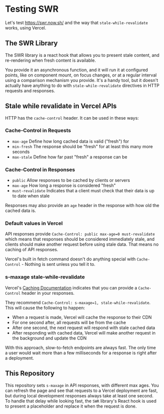 # Testing SWR

Let's test https://swr.now.sh/ and the way that `stale-while-revalidate` works, using Vercel.

## The SWR Library

The SWR library is a react hook that allows you to present stale content, and re-rendering when fresh content is available.

You provide it an asynchronous function, and it will run it at configured points, like on component mount, on focus changes, or at a regular interval using a comparison mechanism you provide. It's a handy tool, but it doesn't actually have anything to do with `stale-while-revalidate` directives in HTTP requests and responses.

## Stale while revalidate in Vercel APIs

HTTP has the `cache-control` header. It can be used in these ways:

### Cache-Control in Requests

- `max-age` Define how long cached data is valid ("fresh") for
- `min-fresh` The response should be "fresh" for at least this many more seconds
- `max-stale` Define how far past "fresh" a response can be

### Cache-Control in Responses

- `public` Allow responses to be cached by clients or servers
- `max-age` How long a response is considered "fresh"
- `must-revalidate` Indicates that a client must check that their data is up to date when stale

Responses may also provide an `age` header in the response with how old the cached data is.

### Default values in Vercel

API responses provide `Cache-Control: public max-age=0 must-revalidate` which means that responses should be considered immediately stale, and clients should make another request before using stale data. That means no caching of API responses.

Vercel's built in fetch command doesn't do anything special with `Cache-Control` - Nothing is sent unless you tell it to.

### s-maxage stale-while-revalidate

Vercel's [Caching Documentation](https://vercel.com/docs/v2/edge-network/caching#stale-while-revalidate) indicates that you can provide a `Cache-Control` header in your responses.

They recommend `Cache-Control: s-maxage=1, stale-while-revalidate`. This will cause the following to happen:

- When a request is made, Vercel will cache the response to their CDN
- For one second after, all requests will be from the cache
- After one second, the next request will respond with stale cached data
- After responding with cached data, Vercel will make another request in the background and update the CDN

With this approach, slow-to-fetch endpoints are always fast. The only time a user would wait more than a few milliseconds for a response is right after a deployment.

## This Repository

This repository sets `s-maxage` in API responses, with different max ages. You can refresh the page and see that requests to a Vercel deployment are fast, but during local development responses always take at least one second. To handle that delay while looking fast, the `SWR` library's React hook is used to present a placeholder and replace it when the request is done.

